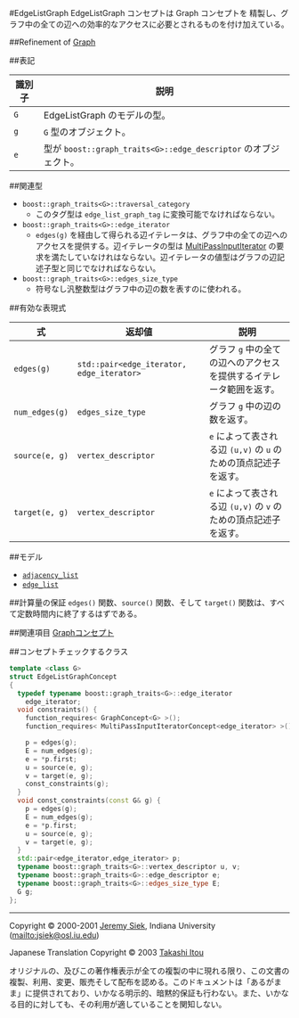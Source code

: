 #EdgeListGraph
EdgeListGraph コンセプトは Graph コンセプトを 精製し、グラフ中の全ての辺への効率的なアクセスに必要とされるものを付け加えている。


##Refinement of
[Graph](./Graph.md)


##表記

| 識別子 | 説明 |
|--------|------|
| `G`    | EdgeListGraph のモデルの型。 |
| `g`    | `G` 型のオブジェクト。 |
| `e`    | 型が `boost::graph_traits<G>::edge_descriptor` のオブジェクト。 |


##関連型
- `boost::graph_traits<G>::traversal_category`
	- このタグ型は `edge_list_graph_tag` に変換可能でなければならない。
- `boost::graph_traits<G>::edge_iterator`
	- `edges(g)` を経由して得られる辺イテレータは、グラフ中の全ての辺へのアクセスを提供する。辺イテレータの型は [MultiPassInputIterator](../utility/MultiPassInputIterator.md) の要求を満たしていなけれはならない。辺イテレータの値型はグラフの辺記述子型と同じでなければならない。
- `boost::graph_traits<G>::edges_size_type`
	- 符号なし汎整数型はグラフ中の辺の数を表すのに使われる。


##有効な表現式

| 式 | 返却値 | 説明 |
|----|--------|------|
| `edges(g)`  | `std::pair<edge_iterator, edge_iterator>` | グラフ `g` 中の全ての辺へのアクセスを提供するイテレータ範囲を返す。 |
| `num_edges(g)` | `edges_size_type` | グラフ `g` 中の辺の数を返す。 |
| `source(e, g)` | `vertex_descriptor` | `e` によって表される辺 `(u,v)` の `u` のための頂点記述子を返す。 |
| `target(e, g)` | `vertex_descriptor` | `e` によって表される辺 `(u,v)` の `v` のための頂点記述子を返す。 |


##モデル
- [`adjacency_list`](./adjacency_list.md)
- [`edge_list`](./edge_list.md)


##計算量の保証
`edges()` 関数、`source()` 関数、そして `target()` 関数は、すべて定数時間内に終了するはずである。


##関連項目
[Graphコンセプト](./graph_concepts.md)


##コンセプトチェックするクラス

```cpp
template <class G>
struct EdgeListGraphConcept
{
  typedef typename boost::graph_traits<G>::edge_iterator 
    edge_iterator;
  void constraints() {
    function_requires< GraphConcept<G> >();
    function_requires< MultiPassInputIteratorConcept<edge_iterator> >();

    p = edges(g);
    E = num_edges(g);
    e = *p.first;
    u = source(e, g);
    v = target(e, g);
    const_constraints(g);
  }
  void const_constraints(const G& g) {
    p = edges(g);
    E = num_edges(g);
    e = *p.first;
    u = source(e, g);
    v = target(e, g);
  }
  std::pair<edge_iterator,edge_iterator> p;
  typename boost::graph_traits<G>::vertex_descriptor u, v;
  typename boost::graph_traits<G>::edge_descriptor e;
  typename boost::graph_traits<G>::edges_size_type E;
  G g;
};
```


***
Copyright © 2000-2001 [Jeremy Siek](http://www.boost.org/doc/libs/1_31_0/people/jeremy_siek.htm), Indiana University (<mailto:jsiek@osl.iu.edu>)

Japanese Translation Copyright © 2003 [Takashi Itou](mailto:takashi-it@po6.nsk.ne.jp)

オリジナルの、及びこの著作権表示が全ての複製の中に現れる限り、この文書の複製、利用、変更、販売そして配布を認める。このドキュメントは「あるがまま」に提供されており、いかなる明示的、暗黙的保証も行わない。また、いかなる目的に対しても、その利用が適していることを関知しない。

